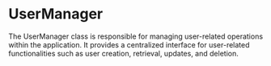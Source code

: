 # UserManager
The UserManager class is responsible for managing user-related operations within the application. It provides a centralized interface for user-related functionalities such as user creation, retrieval, updates, and deletion.
